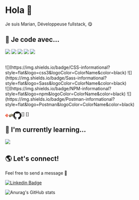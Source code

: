 

<!--
**mariammartinez/mariammartinez** is a ✨ _special_ ✨ repository because its `README.md` (this file) appears on your GitHub profile.

Here are some ideas to get you started:

- 🔭 I’m currently working on ...
- 🌱 I’m currently learning ...
- 👯 I’m looking to collaborate on ...
- 🤔 I’m looking for help with ...
- 💬 Ask me about ...
- 📫 How to reach me: ...
- 😄 Pronouns: ...
- ⚡ Fun fact: ...
-->

# Hola 👋

Je suis Marian, Développeuse fullstack, 😋

## 👾 Je code avec...
![](https://img.shields.io/badge/JavaScript-informational?style=flat&logo=JavaScript&logoColor=ColorName&color=black)
![](https://img.shields.io/badge/TypeScript-informational?style=flat&logo=TypeScript&logoColor=ColorName&color=black)
![](https://img.shields.io/badge/Vuejs-informational?style=flat&logo=Vuejs&logoColor=ColorName&color=black)
![](https://img.shields.io/badge/Php-informational?style=flat&logo=Php&logoColor=ColorName&color=black)
![](https://img.shields.io/badge/Symfony-informational?style=flat&logo=Symfony&logoColor=ColorName&color=black)

<br/>
![](https://img.shields.io/badge/CSS-informational?style=flat&logo=css3&logoColor=ColorName&color=black)
![](https://img.shields.io/badge/Sass-informational?style=flat&logo=Sass&logoColor=ColorName&color=black)
<br/>
![](https://img.shields.io/badge/NPM-informational?style=flat&logo=npm&logoColor=ColorName&color=black)
![](https://img.shields.io/badge/Postman-informational?style=flat&logo=Postman&logoColor=ColorName&color=black)

[<img align="left" alt="Git" width="26px" src="https://raw.githubusercontent.com/github/explore/80688e429a7d4ef2fca1e82350fe8e3517d3494d/topics/git/git.png" />]
[<img align="left" alt="GitHub" width="26px" src="https://raw.githubusercontent.com/github/explore/78df643247d429f6cc873026c0622819ad797942/topics/github/github.png" />]
## 🌱 I'm currently learning...
![](https://img.shields.io/badge/figma-informational?style=flat&logo=figma&logoColor=ColorName&color=black)




## 🌎 Let's connect! 
Feel free to send a message 💬 

[![Linkedin Badge](https://img.shields.io/badge/-LinkedIn-blue?style=flat&logo=Linkedin&logoColor=ColorName&color=black&link=https://www.linkedin.com/in/marianmartinez-84aa43199/)](https://www.linkedin.com/in/marianmartinez-84aa43199/) 

![Anurag's GitHub stats](https://github-readme-stats.vercel.app/api?username=mariammartinez&show_icons=true&theme=radical)



